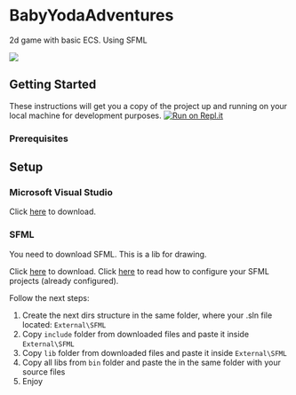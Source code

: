 # BabyYodaAdventures
2d game with basic ECS. Using SFML

![](readme/BabyYodaAdventures.gif)

## Getting Started
These instructions will get you a copy of the project up and running on your local machine for development purposes.
[![Run on Repl.it](https://repl.it/badge/github/haycc/BabyYodaAdventures)](https://repl.it/github/haycc/BabyYodaAdventures)
### Prerequisites


## Setup

### Microsoft Visual Studio

Click [here](https://visualstudio.microsoft.com/) to download.

### SFML

You need to download SFML. This is a lib for drawing.

Click [here](https://www.sfml-dev.org/download/sfml/2.5.1/) to download.
Click [here](https://www.sfml-dev.org/tutorials/2.5/start-vc.php) to read how to configure your SFML projects (already configured).

Follow the next steps:

1. Create the next dirs structure in the same folder, where your .sln file located:
`External\SFML`
2. Copy `include` folder from downloaded files and paste it inside `External\SFML`
3. Copy `lib` folder from downloaded files and paste it inside `External\SFML`
4. Copy all libs from `bin` folder and paste the in the same folder with your source files
5. Enjoy
